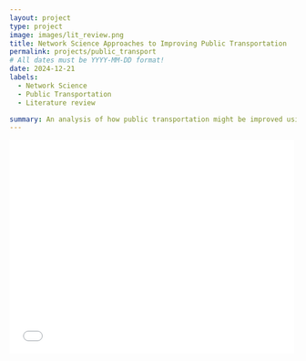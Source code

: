 ```yaml
---
layout: project
type: project
image: images/lit_review.png
title: Network Science Approaches to Improving Public Transportation
permalink: projects/public_transport
# All dates must be YYYY-MM-DD format!
date: 2024-12-21
labels:
  - Network Science
  - Public Transportation
  - Literature review

summary: An analysis of how public transportation might be improved using network science
---
```



<embed src= "masuda_final_project.pdf" width= "500" height= "375" type="application/pdf">
<br>
<br>

